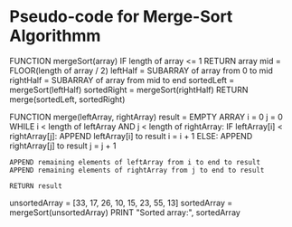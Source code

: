 # Pseudo-code for Merge-Sort Algorithmm

<!-- Create a merge sorting function that takes up an unsorted-array as a parameter-->
FUNCTION mergeSort(array)
    <!--if the array is empty  -->
    IF length of array <= 1
        RETURN array
    <!-- find the mid index  -->
    mid = FLOOR(length of array / 2)
    <!--Recursively divide the array and subarrays -->
    leftHalf = SUBARRAY of array from 0 to mid
    rightHalf = SUBARRAY of array from mid to end
    <!-- Recursively merge the subarrays -->
    sortedLeft = mergeSort(leftHalf)
    sortedRight = mergeSort(rightHalf)
    <!-- return both merged array -->
    RETURN merge(sortedLeft, sortedRight)

<!-- Creare a merge function -->
FUNCTION merge(leftArray, rightArray)
    result = EMPTY ARRAY
    i = 0
    j = 0
    <!-- Iterate through and compare both left and right arrays to append the lower element into an empty array (result) -->
    WHILE i < length of leftArray AND j < length of rightArray:
        IF leftArray[i] < rightArray[j]:
            APPEND leftArray[i] to result
            i = i + 1
        ELSE:
            APPEND rightArray[j] to result
            j = j + 1

    APPEND remaining elements of leftArray from i to end to result
    APPEND remaining elements of rightArray from j to end to result

    RETURN result
<!-- define the unsorted-array and print the sorted-array -->
unsortedArray = [33, 17, 26, 10, 15, 23, 55, 13]
sortedArray = mergeSort(unsortedArray)
PRINT "Sorted array:", sortedArray